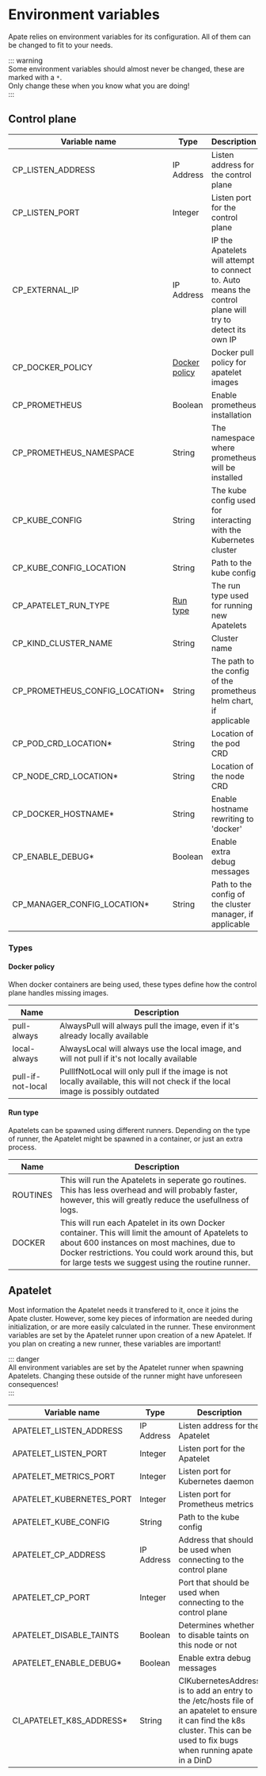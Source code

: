 # Environment variables
Apate relies on environment variables for its configuration. All of them can be changed to fit to your needs. 

::: warning  
Some environment variables should almost never be changed, these are marked with a `*`.   
Only change these when you know what you are doing!   
:::  

## Control plane
| Variable name | Type | Description | Default value |  
| --- | --- | --- | --- |   
| CP_LISTEN_ADDRESS | IP Address | Listen address for the control plane | 0.0.0.0 |   
| CP_LISTEN_PORT | Integer | Listen port for the control plane | 8085 |   
| CP_EXTERNAL_IP | IP Address | IP the Apatelets will attempt to connect to. Auto means the control plane will try to detect its own IP |  auto |   
| CP_DOCKER_POLICY | [Docker policy](#docker-policy) | Docker pull policy for apatelet images | pull-if-not-local |   
| CP_PROMETHEUS | Boolean | Enable prometheus installation | true |   
| CP_PROMETHEUS_NAMESPACE | String | The namespace where prometheus will be installed | apate-prometheus |   
| CP_KUBE_CONFIG | String | The kube config used for interacting with the Kubernetes cluster | \<unset> |   
| CP_KUBE_CONFIG_LOCATION | String | Path to the kube config | /tmp/apate/config |   
| CP_APATELET_RUN_TYPE | [Run type](#run-type) | The run type used for running new Apatelets | ROUTINES |   
| CP_KIND_CLUSTER_NAME | String | Cluster name | apate |   
| CP_PROMETHEUS_CONFIG_LOCATION*  | String | The path to the config of the prometheus helm chart, if applicable | config/prometheus.yml |   
| CP_POD_CRD_LOCATION* | String | Location of the pod CRD | config/crd/apate.opendc.org_nodeconfigurations.yaml |   
| CP_NODE_CRD_LOCATION* | String | Location of the node CRD | config/crd/apate.opendc.org_podconfigurations.yaml |   
| CP_DOCKER_HOSTNAME* | String | Enable hostname rewriting to 'docker' | false |   
| CP_ENABLE_DEBUG* | Boolean | Enable extra debug messages | false |   
| CP_MANAGER_CONFIG_LOCATION* | String | Path to the config of the cluster manager, if applicable | config/kind.yml |   

### Types
#### Docker policy
When docker containers are being used, these types define how the control plane handles missing images.   

| Name | Description | 
| --- | --- |
| pull-always | AlwaysPull will always pull the image, even if it's already locally available |
| local-always | AlwaysLocal will always use the local image, and will not pull if it's not locally available |
| pull-if-not-local | PullIfNotLocal will only pull if the image is not locally available, this will not check if the local image is possibly outdated |

#### Run type
Apatelets can be spawned using different runners. Depending on the type of runner, the Apatelet might be spawned in a container, or just an extra process.   

| Name | Description | 
| --- | --- |
| ROUTINES | This will run the Apatelets in seperate go routines. This has less overhead and will probably faster, however, this will greatly reduce the usefullness of logs. |
| DOCKER | This will run each Apatelet in its own Docker container. This will limit the amount of Apatelets to about 600 instances on most machines, due to Docker restrictions. You could work around this, but for large tests we suggest using the routine runner. |

## Apatelet
Most information the Apatelet needs it transfered to it, once it joins the Apate cluster. However, some key pieces of information
are needed during initialization, or are more easily calculated in the runner. 
These environment variables are set by the Apatelet runner upon creation of a new Apatelet. If you plan on creating a new runner,
these variables are important!

::: danger  
All environment variables are set by the Apatelet runner when spawning Apatelets.
Changing these outside of the runner might have unforeseen consequences!  
:::  

| Variable name | Type | Description | Default value |  
| --- | --- | --- | --- |   
| APATELET_LISTEN_ADDRESS | IP Address | Listen address for the Apatelet | 0.0.0.0 |
| APATELET_LISTEN_PORT | Integer | Listen port for the Apatelet | 8086 |
| APATELET_METRICS_PORT | Integer | Listen port for Kubernetes daemon | 10250 |
| APATELET_KUBERNETES_PORT | Integer | Listen port for Prometheus metrics | 10255 |
| APATELET_KUBE_CONFIG | String | Path to the kube config | /tmp/apate/config |
| APATELET_CP_ADDRESS | IP Address | Address that should be used when connecting to the control plane  | localhost |
| APATELET_CP_PORT | Integer | Port that should be used when connecting to the control plane | 8085 |
| APATELET_DISABLE_TAINTS | Boolean | Determines whether to disable taints on this node or not | false |
| APATELET_ENABLE_DEBUG* | Boolean | Enable extra debug messages | false |
| CI_APATELET_K8S_ADDRESS* | String | CIKubernetesAddress is to add an entry to the /etc/hosts file of an apatelet to ensure it can find the k8s cluster. This can be used to fix bugs when running apate in a DinD | \<unset> |